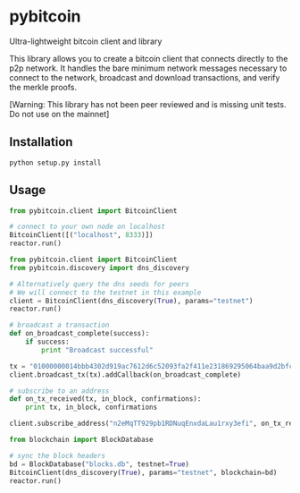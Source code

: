 # pybitcoin
Ultra-lightweight bitcoin client and library

This library allows you to create a bitcoin client that connects directly to the p2p network. 
It handles the bare minimum network messages necessary to connect to the network, broadcast and download transactions,
and verify the merkle proofs.

[Warning: This library has not been peer reviewed and is missing unit tests. Do not use on the mainnet]

## Installation

```
python setup.py install
```

## Usage

```python
from pybitcoin.client import BitcoinClient

# connect to your own node on localhost
BitcoinClient([("localhost", 8333)])
reactor.run()
```

```python
from pybitcoin.client import BitcoinClient
from pybitcoin.discovery import dns_discovery

# Alternatively query the dns seeds for peers
# We will connect to the testnet in this example
client = BitcoinClient(dns_discovery(True), params="testnet")
reactor.run()
```

```python
# broadcast a transaction
def on_broadcast_complete(success):
    if success:
        print "Broadcast successful"

tx = "01000000014bbb4302d919ac7612d6c52093fa2f411e231869295064baa9d2bfc562a2a914000000008b483045022100f6b8fce5db5c3b8a9b92e1f74f45959df860068a056c2e8c9425cadb83c4e7cd022055aa3476fa2d915cf4efe6850bba5392b07e6f95241c6c10bd88a451aa2bf2cd014104cfc882f3e582f6698544545e4d52f4798ec7e96e2fbb9a6927361de22d383b7e071ccd3c0f12e904ac2214feb2002dd64af190161bb3e942a5920ce211986c46ffffffff0110270000000000001976a914e7c1345fc8f87c68170b3aa798a956c2fe6a9eff88ac00000000"
client.broadcast_tx(tx).addCallback(on_broadcast_complete)
```

```python
# subscribe to an address
def on_tx_received(tx, in_block, confirmations):
    print tx, in_block, confirmations

client.subscribe_address("n2eMqTT929pb1RDNuqEnxdaLau1rxy3efi", on_tx_received)
```

```python
from blockchain import BlockDatabase

# sync the block headers
bd = BlockDatabase("blocks.db", testnet=True)
BitcoinClient(dns_discovery(True), params="testnet", blockchain=bd)
reactor.run()
```